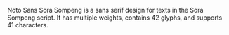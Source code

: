 Noto Sans Sora Sompeng is a sans serif design for texts in the Sora Sompeng script. It has multiple weights, contains 42 glyphs, and supports 41 characters.